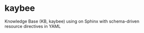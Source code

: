 # kaybee
Knowledge Base (KB, kaybee) using on Sphinx with schema-driven resource directives in YAML 
